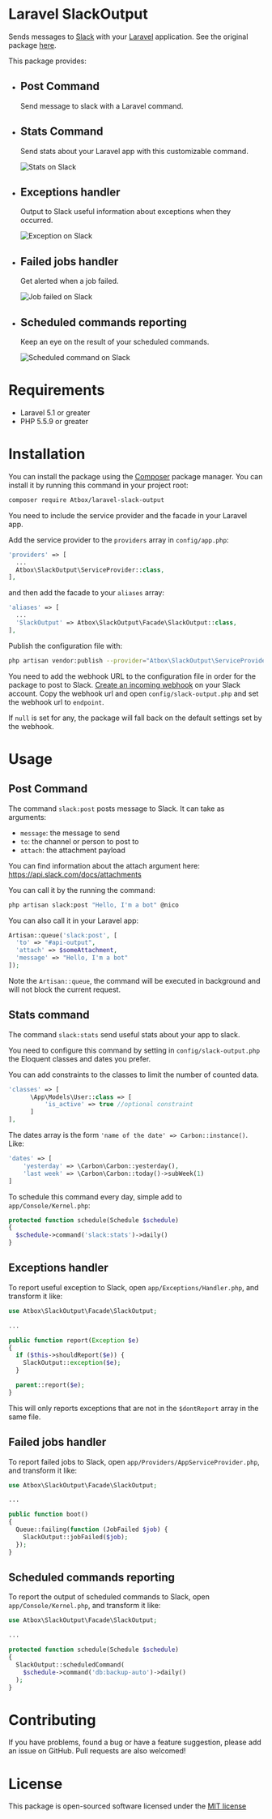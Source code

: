 # Laravel SlackOutput

Sends messages to [Slack](https://slack.com) with your [Laravel](https://laravel.com) application.
See the original package [here](https://github.com/NicolasMahe/Laravel-SlackOutput).

This package provides:

* ## Post Command
	Send message to slack with a Laravel command.

* ## Stats Command
	Send stats about your Laravel app with this customizable command.

	![Stats on Slack](https://raw.githubusercontent.com/Atbox/Laravel-SlackOutput/master/screenshots/stats.png)

* ## Exceptions handler
	Output to Slack useful information about exceptions when they occurred.

	![Exception on Slack](https://raw.githubusercontent.com/Atbox/Laravel-SlackOutput/master/screenshots/exception.png)

* ## Failed jobs handler
	Get alerted when a job failed.

	![Job failed on Slack](https://raw.githubusercontent.com/Atbox/Laravel-SlackOutput/master/screenshots/jobOutput.png)

* ## Scheduled commands reporting
	Keep an eye on the result of your scheduled commands.

	![Scheduled command on Slack](https://raw.githubusercontent.com/Atbox/Laravel-SlackOutput/master/screenshots/scheduledCommand.png)


# Requirements

* Laravel 5.1 or greater
* PHP 5.5.9 or greater

# Installation

You can install the package using the [Composer](https://getcomposer.org/) package manager. You can install it by running this command in your project root:

```sh
composer require Atbox/laravel-slack-output
```

You need to include the service provider and the facade in your Laravel app.

Add the service provider to the `providers` array in `config/app.php`:

```php
'providers' => [
  ...
  Atbox\SlackOutput\ServiceProvider::class,
],
```

and then add the facade to your `aliases` array:

```php
'aliases' => [
  ...
  'SlackOutput' => Atbox\SlackOutput\Facade\SlackOutput::class,
],
```

Publish the configuration file with:

```sh
php artisan vendor:publish --provider="Atbox\SlackOutput\ServiceProvider"
```


You need to add the webhook URL to the configuration file in order for the package to post to Slack.
[Create an incoming webhook](https://my.slack.com/services/new/incoming-webhook) on your Slack account.
Copy the webhook url and open `config/slack-output.php` and set the webhook url to `endpoint`.

If `null` is set for any, the package will fall back on the default settings set by the webhook.

# Usage

## Post Command

The command `slack:post` posts message to Slack. It can take as arguments:

* `message`: the message to send
* `to`: the channel or person to post to
* `attach`: the attachment payload

You can find information about the attach argument here: https://api.slack.com/docs/attachments

You can call it by the running the command:

```sh
php artisan slack:post "Hello, I'm a bot" @nico
```

You can also call it in your Laravel app:

```php
Artisan::queue('slack:post', [
  'to' => "#api-output",
  'attach' => $someAttachment,
  'message' => "Hello, I'm a bot"
]);
```
Note the `Artisan::queue`, the command will be executed in background and will not block the current request.

## Stats command

The command `slack:stats` send useful stats about your app to slack.

You need to configure this command by setting in `config/slack-output.php` the Eloquent classes and dates you prefer.

You can add constraints to the classes to limit the number of counted data.

```php
'classes' => [
	  \App\Models\User::class => [
		  'is_active' => true //optional constraint
	  ]
],
```

The dates array is the form `'name of the date' => Carbon::instance()`. Like:

```php
'dates' => [
	'yesterday' => \Carbon\Carbon::yesterday(),
	'last week' => \Carbon\Carbon::today()->subWeek(1)
]
```

To schedule this command every day, simple add to `app/Console/Kernel.php`:

```php
protected function schedule(Schedule $schedule)
{
  $schedule->command('slack:stats')->daily()
}
```

## Exceptions handler

To report useful exception to Slack, open `app/Exceptions/Handler.php`, and transform it like:

```php
use Atbox\SlackOutput\Facade\SlackOutput;

...

public function report(Exception $e)
{
  if ($this->shouldReport($e)) {
    SlackOutput::exception($e);
  }

  parent::report($e);
}
```

This will only reports exceptions that are not in the `$dontReport` array in the same file.


## Failed jobs handler

To report failed jobs to Slack, open `app/Providers/AppServiceProvider.php`, and transform it like:

```php
use Atbox\SlackOutput\Facade\SlackOutput;

...

public function boot()
{
  Queue::failing(function (JobFailed $job) {
    SlackOutput::jobFailed($job);
  });
}
```


## Scheduled commands reporting

To report the output of scheduled commands to Slack, open `app/Console/Kernel.php`, and transform it like:

```php
use Atbox\SlackOutput\Facade\SlackOutput;

...

protected function schedule(Schedule $schedule)
{
  SlackOutput::scheduledCommand(
    $schedule->command('db:backup-auto')->daily()
  );
}
```


# Contributing

If you have problems, found a bug or have a feature suggestion, please add an issue on GitHub. Pull requests are also welcomed!

# License

This package is open-sourced software licensed under the [MIT license](http://opensource.org/licenses/MIT)
